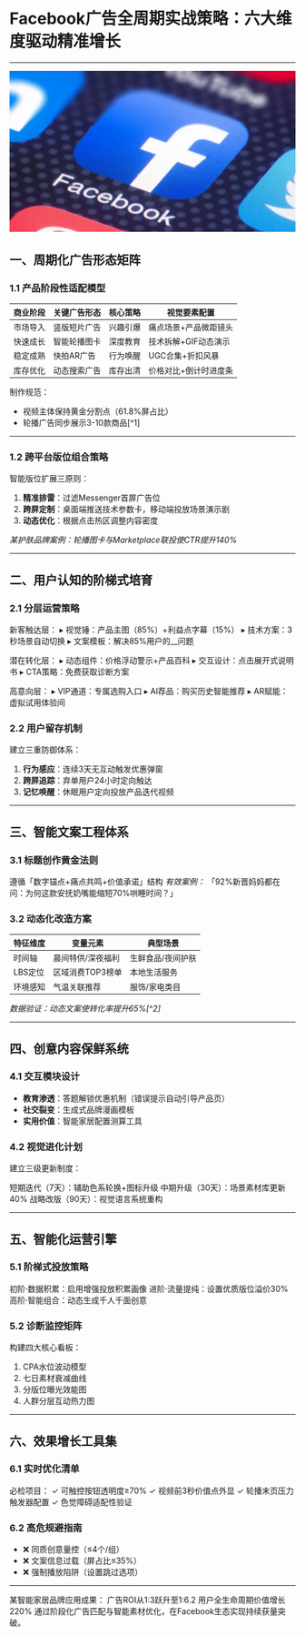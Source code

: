 
# Facebook广告全周期实战策略：六大维度驱动精准增长

---
![替代文字](微信图片_20250402110455.png)
## 一、周期化广告形态矩阵
### 1.1 产品阶段性适配模型
| 商业阶段 | 关键广告形态        | 核心策略                | 视觉要素配置          |
|----------|---------------------|-------------------------|-----------------------|
| 市场导入 | 竖版短片广告        | 兴趣引爆                | 痛点场景+产品微距镜头 |
| 快速成长 | 智能轮播图卡        | 深度教育                | 技术拆解+GIF动态演示  |
| 稳定成熟 | 快拍AR广告          | 行为唤醒                | UGC合集+折扣风暴      |
| 库存优化 | 动态搜索广告        | 库存出清                | 价格对比+倒计时进度条 |


制作规范：
- 视频主体保持黄金分割点（61.8%屏占比）
- 轮播广告同步展示3-10款商品[^1]


---

### 1.2 跨平台版位组合策略 
智能版位扩展三原则：
1. **精准排雷**：过滤Messenger首屏广告位
2. **跨屏定制**：桌面端推送技术参数卡，移动端投放场景演示剧
3. **动态优化**：根据点击热区调整内容密度

*某护肤品牌案例：轮播图卡与Marketplace联投使CTR提升140%*

---

## 二、用户认知的阶梯式培育

### 2.1 分层运营策略

新客触达层：
▸ 视觉锤：产品主图（85%）+利益点字幕（15%）
▸ 技术方案：3秒场景自动切换
▸ 文案模板：解决85%用户的__问题

潜在转化层：
▸ 动态组件：价格浮动警示+产品百科
▸ 交互设计：点击展开式说明书
▸ CTA策略：免费获取诊断方案

高意向层：
▸ VIP通道：专属选购入口
▸ AI荐品：购买历史智能推荐
▸ AR赋能：虚拟试用体验间


### 2.2 用户留存机制
建立三重防御体系：
1. **行为感应**：连续3天无互动触发优惠弹窗
2. **跨屏追踪**：弃单用户24小时定向触达
3. **记忆唤醒**：休眠用户定向投放产品迭代视频

---

## 三、智能文案工程体系

### 3.1 标题创作黄金法则
遵循「数字锚点+痛点共鸣+价值承诺」结构
*有效案例：* 「92%新晋妈妈都在问：为何这款安抚奶嘴能缩短70%哄睡时间？」

### 3.2 动态化改造方案
| 特征维度 | 变量元素                | 典型场景                |
|----------|-------------------------|-------------------------|
| 时间轴   | 晨间特供/深夜福利       | 生鲜食品/夜间护肤       |
| LBS定位  | 区域消费TOP3榜单        | 本地生活服务            |
| 环境感知 | 气温关联推荐            | 服饰/家电类目           |

*数据验证：动态文案使转化率提升65%[^2]*

---

## 四、创意内容保鲜系统

### 4.1 交互模块设计
- **教育渗透**：答题解锁优惠机制（错误提示自动引导产品页）
- **社交裂变**：生成式品牌漫画模板
- **实用价值**：智能家居配置测算工具

### 4.2 视觉进化计划
建立三级更新制度：

短期迭代（7天）：辅助色系轮换+图标升级
中期升级（30天）：场景素材库更新40%
战略改版（90天）：视觉语言系统重构

---

## 五、智能化运营引擎

### 5.1 阶梯式投放策略

初阶·数据积累：启用增强投放积累画像 
进阶·流量提纯：设置优质版位溢价30%
高阶·智能组合：动态生成千人千面创意

### 5.2 诊断监控矩阵
构建四大核心看板：
1. CPA水位波动模型
2. 七日素材衰减曲线
3. 分版位曝光效能图
4. 人群分层互动热力图

---

## 六、效果增长工具集

### 6.1 实时优化清单

必检项目： 
✓ 可触控按钮透明度≥70%
✓ 视频前3秒价值点外显
✓ 轮播末页压力触发器配置
✓ 色觉障碍适配性验证

### 6.2 高危规避指南
- ❌ 同质创意量控（≤4个/组）
- ❌ 文案信息过载（屏占比≤35%）
- ❌ 强制播放陷阱（设置跳过选项）

---

某智能家居品牌应用成果：
广告ROI从1:3跃升至1:6.2
用户全生命周期价值增长220%
通过阶段化广告匹配与智能素材优化，在Facebook生态实现持续获量突破。
